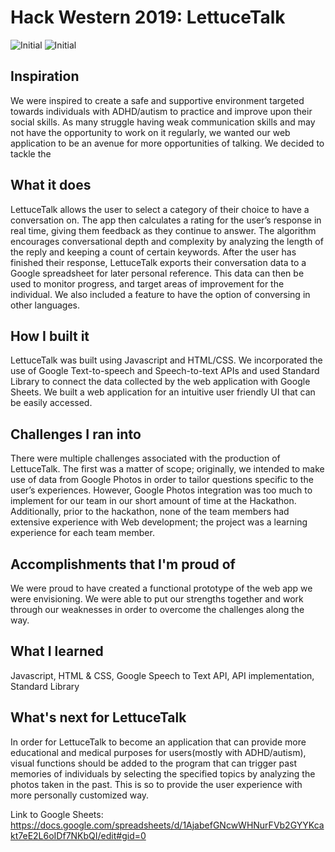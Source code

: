 # Hack Western 2019: LettuceTalk



![Initial](https://user-images.githubusercontent.com/37402072/69496020-7bebeb80-0e9b-11ea-9134-fec157d9468e.jpg)
![Initial](https://user-images.githubusercontent.com/37402072/69495810-21519000-0e99-11ea-9f01-c7d7a376dce4.jpg)

## Inspiration
We were inspired to create a safe and supportive environment targeted towards individuals with ADHD/autism to practice and improve upon their social skills. As many struggle having weak communication skills and may not have the opportunity to work on it regularly, we wanted our web application to be an avenue for more opportunities of talking. We decided to tackle the 
## What it does
LettuceTalk allows the user to select a category of their choice to have a conversation on. The app then calculates a rating for the user’s response in real time, giving them feedback as they continue to answer. The algorithm encourages conversational depth and complexity by analyzing the length of the reply and keeping a count of certain keywords. After the user has finished their response, LettuceTalk exports their conversation data to a Google spreadsheet for later personal reference. This data can then be used to monitor progress, and target areas of improvement for the individual. We also included a feature to have the option of conversing in other languages. 
## How I built it
LettuceTalk was built using Javascript and HTML/CSS. We incorporated the use of Google Text-to-speech and Speech-to-text APIs and used Standard Library to connect the data collected by the web application with Google Sheets. We built a web application for an intuitive user friendly UI that can be easily accessed.
## Challenges I ran into
There were multiple challenges associated with the production of LettuceTalk. The first was a matter of scope; originally, we intended to make use of data from Google Photos in order to tailor questions specific to the user’s experiences. However,  Google Photos integration was too much to implement for our team in our short amount of time at the Hackathon. Additionally, prior to the hackathon, none of the team members had extensive experience with Web development; the project was a learning experience for each team member.
## Accomplishments that I'm proud of
We were proud to have created a functional prototype of the web app we were envisioning. We were able to put our strengths together and work through our weaknesses in order to overcome the challenges along the way.
## What I learned
Javascript, HTML & CSS, Google Speech to Text API, API implementation, Standard Library
## What's next for LettuceTalk
In order for LettuceTalk to become an application that can provide more educational and medical purposes for users(mostly with ADHD/autism), visual functions should be added to the program that can trigger past memories of individuals by selecting the specified topics by analyzing the photos taken in the past. This is so to provide the user experience with more personally customized way.


Link to Google Sheets: https://docs.google.com/spreadsheets/d/1AjabefGNcwWHNurFVb2GYYKcakt7eE2L6oIDf7NKbQI/edit#gid=0
